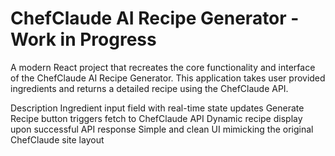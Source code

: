 # ChefClaude AI Recipe Generator - Work in Progress

A modern React project that recreates the core functionality and interface of the ChefClaude AI Recipe Generator. 
This application takes user provided ingredients and returns a detailed recipe using the ChefClaude API.

Description
Ingredient input field with real-time state updates
Generate Recipe button triggers fetch to ChefClaude API
Dynamic recipe display upon successful API response
Simple and clean UI mimicking the original ChefClaude site layout
